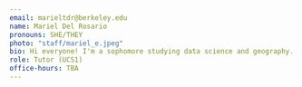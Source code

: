 ```yaml
---
email: marieltdr@berkeley.edu
name: Mariel Del Rosario
pronouns: SHE/THEY
photo: "staff/mariel_e.jpeg"
bio: Hi everyone! I'm a sophomore studying data science and geography. Outside of school, I love maps, boba runs, and cooking fried rice with whatever's in my fridge. So excited for this semester of Data 8!!
role: Tutor (UCS1)
office-hours: TBA
---
```

